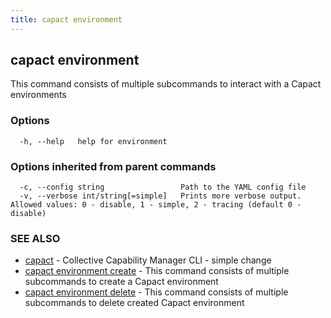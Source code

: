 ```yaml
---
title: capact environment
---
```


## capact environment

This command consists of multiple subcommands to interact with a Capact environments

### Options

```
  -h, --help   help for environment
```

### Options inherited from parent commands

```
  -c, --config string                 Path to the YAML config file
  -v, --verbose int/string[=simple]   Prints more verbose output. Allowed values: 0 - disable, 1 - simple, 2 - tracing (default 0 - disable)
```

### SEE ALSO

* [capact](capact.md)	 - Collective Capability Manager CLI - simple change
* [capact environment create](capact_environment_create.md)	 - This command consists of multiple subcommands to create a Capact environment
* [capact environment delete](capact_environment_delete.md)	 - This command consists of multiple subcommands to delete created Capact environment

